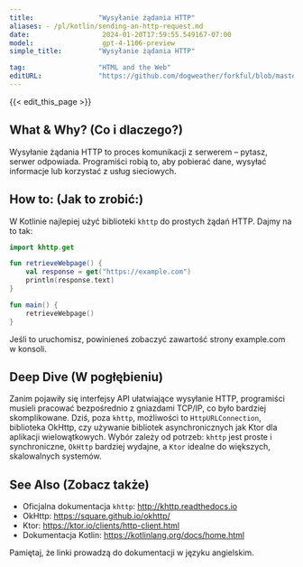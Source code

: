 ```yaml
---
title:                "Wysyłanie żądania HTTP"
aliases: - /pl/kotlin/sending-an-http-request.md
date:                  2024-01-20T17:59:55.549167-07:00
model:                 gpt-4-1106-preview
simple_title:         "Wysyłanie żądania HTTP"

tag:                  "HTML and the Web"
editURL:              "https://github.com/dogweather/forkful/blob/master/content/pl/kotlin/sending-an-http-request.md"
---
```


{{< edit_this_page >}}

## What & Why? (Co i dlaczego?)
Wysyłanie żądania HTTP to proces komunikacji z serwerem – pytasz, serwer odpowiada. Programiści robią to, aby pobierać dane, wysyłać informacje lub korzystać z usług sieciowych.

## How to: (Jak to zrobić:)
W Kotlinie najlepiej użyć biblioteki `khttp` do prostych żądań HTTP. Dajmy na to tak:

```Kotlin
import khttp.get

fun retrieveWebpage() {
    val response = get("https://example.com")
    println(response.text)
}

fun main() {
    retrieveWebpage()
}
```

Jeśli to uruchomisz, powinieneś zobaczyć zawartość strony example.com w konsoli.

## Deep Dive (W pogłębieniu)
Zanim pojawiły się interfejsy API ułatwiające wysyłanie HTTP, programiści musieli pracować bezpośrednio z gniazdami TCP/IP, co było bardziej skomplikowane. Dziś, poza `khttp`, możliwości to `HttpURLConnection`, biblioteka OkHttp, czy używanie bibliotek asynchronicznych jak Ktor dla aplikacji wielowątkowych. Wybór zależy od potrzeb: `khttp` jest proste i synchroniczne, `OkHttp` bardziej wydajne, a `Ktor` idealne do większych, skalowalnych systemów.

## See Also (Zobacz także)
- Oficjalna dokumentacja `khttp`: http://khttp.readthedocs.io
- OkHttp: https://square.github.io/okhttp/
- Ktor: https://ktor.io/clients/http-client.html
- Dokumentacja Kotlin: https://kotlinlang.org/docs/home.html

Pamiętaj, że linki prowadzą do dokumentacji w języku angielskim.
